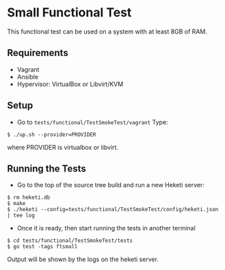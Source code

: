 # Small Functional Test
This functional test can be used on a system with at least 8GB of RAM.

## Requirements

* Vagrant
* Ansible
* Hypervisor: VirtualBox or Libvirt/KVM

## Setup 

* Go to `tests/functional/TestSmokeTest/vagrant`
Type:
```
$ ./up.sh --provider=PROVIDER
```
where PROVIDER is virtualbox or libvirt.

## Running the Tests

* Go to the top of the source tree build and run a new Heketi server:

```
$ rm heketi.db
$ make
$ ./heketi --config=tests/functional/TestSmokeTest/config/heketi.json | tee log

```

* Once it is ready, then start running the tests in another terminal

```
$ cd tests/functional/TestSmokeTest/tests
$ go test -tags ftsmall
```

Output will be shown by the logs on the heketi server.
